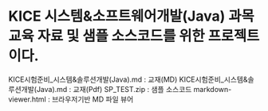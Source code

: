 # KICE 시스템&소프트웨어개발(Java) 과목 교육 자료 및 샘플 소스코드를 위한 프로젝트이다.

KICE시험준비_시스템&솔루션개발(Java).md : 교재(MD)
KICE시험준비_시스템&솔루션개발(Java).md : 교재(Pdf)
SP_TEST.zip : 샘플 소스코드
markdown-viewer.html : 브라우저기반 MD 파일 뷰어
